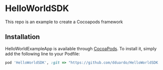 # HelloWorldSDK
This repo is an example to create a Cocoapods framework


## Installation

HelloWorldExampleApp is available through [CocoaPods](https://cocoapods.org). To install
it, simply add the following line to your Podfile:

```ruby
pod 'HelloWorldSDK', :git => "https://github.com/dduardo/HelloWorldSDK.git"
```

